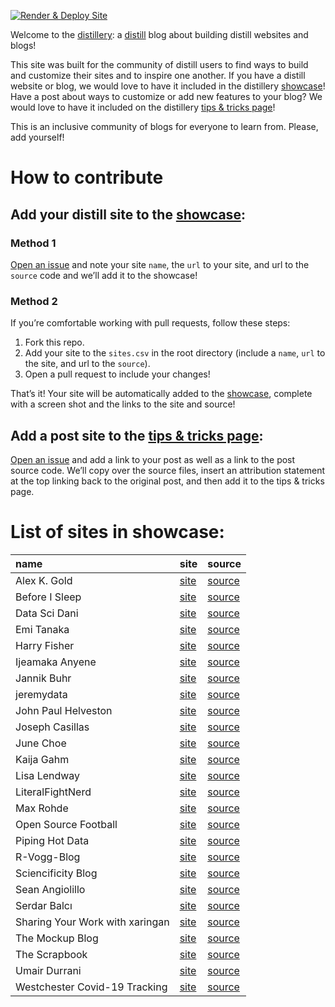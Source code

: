 
<!-- README.md is generated from README.Rmd. Please edit that file -->
<!-- badges: start -->

[![Render & Deploy
Site](https://github.com/jhelvy/distillery/actions/workflows/main.yml/badge.svg?branch=main)](https://github.com/jhelvy/distillery/actions/workflows/main.yml)
<!-- badges: end -->

Welcome to the [distillery](https://jhelvy.github.io/distillery/): a
[distill](https://rstudio.github.io/distill/) blog about building
distill websites and blogs!

This site was built for the community of distill users to find ways to
build and customize their sites and to inspire one another. If you have
a distill website or blog, we would love to have it included in the
distillery
[showcase](https://jhelvy.github.io/distillery/showcase.html)! Have a
post about ways to customize or add new features to your blog? We would
love to have it included on the distillery [tips & tricks
page](https://jhelvy.github.io/distillery/tips_and_tricks.html)!

This is an inclusive community of blogs for everyone to learn from.
Please, add yourself!

# How to contribute

## Add your distill site to the [showcase](https://jhelvy.github.io/distillery/showcase.html):

### Method 1

[Open an issue](https://github.com/jhelvy/distillery/issues) and note
your site `name`, the `url` to your site, and url to the `source` code
and we’ll add it to the showcase!

### Method 2

If you’re comfortable working with pull requests, follow these steps:

1.  Fork this repo.
2.  Add your site to the `sites.csv` in the root directory (include a
    `name`, `url` to the site, and url to the `source`).
3.  Open a pull request to include your changes!

That’s it! Your site will be automatically added to the
[showcase](https://jhelvy.github.io/distillery/showcase.html), complete
with a screen shot and the links to the site and source!

## Add a post site to the [tips & tricks page](https://jhelvy.github.io/distillery/tips_and_tricks.html):

[Open an issue](https://github.com/jhelvy/distillery/issues) and add a
link to your post as well as a link to the post source code. We’ll copy
over the source files, insert an attribution statement at the top
linking back to the original post, and then add it to the tips & tricks
page.

# List of sites in showcase:

| name                            | site                                                           | source                                                            |
|:--------------------------------|:---------------------------------------------------------------|:------------------------------------------------------------------|
| Alex K. Gold                    | [site](https://alexkgold.space/)                               | [source](https://github.com/akgold/akg_site)                      |
| Before I Sleep                  | [site](https://milesmcbain.xyz/)                               | [source](https://github.com/MilesMcBain/milesmcbain.com/)         |
| Data Sci Dani                   | [site](https://datascidani.com/)                               | [source](https://github.com/danielle-b/datascidani2)              |
| Emi Tanaka                      | [site](https://emitanaka.org/)                                 | [source](https://github.com/emitanaka/emitanaka.github.io)        |
| Harry Fisher                    | [site](https://hfshr.xyz)                                      | [source](https://github.com/hfshr/distill_blog)                   |
| Ijeamaka Anyene                 | [site](https://ijeamaka-anyene.netlify.app/)                   | [source](https://github.com/Ijeamakaanyene/ijeamaka-anyene)       |
| Jannik Buhr                     | [site](https://jmbuhr.de)                                      | [source](https://github.com/jmbuhr/jmbuhr.github.io)              |
| jeremydata                      | [site](https://jeremydata.com/)                                | [source](https://github.com/jeremy-allen/jeremydata_blog)         |
| John Paul Helveston             | [site](https://jhelvy.github.io/)                              | [source](https://github.com/jhelvy/jhelvy.github.io/)             |
| Joseph Casillas                 | [site](https://www.jvcasillas.com/)                            | [source](https://github.com/jvcasillas/jvcasillas.github.io)      |
| June Choe                       | [site](https://yjunechoe.github.io/)                           | [source](https://github.com/yjunechoe/yjunechoe.github.io)        |
| Kaija Gahm                      | [site](https://kaijagahm.netlify.app/)                         | [source](https://github.com/kaijagahm/kaija_bean)                 |
| Lisa Lendway                    | [site](https://lisalendway.netlify.app/)                       | [source](https://github.com/llendway/lisalendway_distill)         |
| LiteralFightNerd                | [site](https://literalfightnerd.com/)                          | [source](https://github.com/NateLatshaw/LiteralFightNerd)         |
| Max Rohde                       | [site](https://maximilianrohde.com)                            | [source](https://github.com/maxdrohde/blog)                       |
| Open Source Football            | [site](https://www.opensourcefootball.com/)                    | [source](https://github.com/mrcaseb/open-source-football)         |
| Piping Hot Data                 | [site](https://www.pipinghotdata.com/)                         | [source](https://github.com/shannonpileggi/pipinghotdata_distill) |
| R-Vogg-Blog                     | [site](https://r-vogg-blog.netlify.app/)                       | [source](https://github.com/richardvogg/r-vogg-blog)              |
| Sciencificity Blog              | [site](https://sciencificity-blog.netlify.app/)                | [source](https://github.com/sciencificity/Blog_Vebash)            |
| Sean Angiolillo                 | [site](https://sean.rbind.io)                                  | [source](https://github.com/seanangio/distill_blog)               |
| Serdar Balcı                    | [site](https://www.serdarbalci.com/)                           | [source](https://github.com/sbalci/sbalci.github.io/)             |
| Sharing Your Work with xaringan | [site](https://spcanelon.github.io/xaringan-basics-and-beyond) | [source](https://github.com/spcanelon/xaringan-basics-and-beyond) |
| The Mockup Blog                 | [site](https://themockup.netlify.app/)                         | [source](https://github.com/jthomasmock/radix_themockup)          |
| The Scrapbook                   | [site](https://eliocamp.github.io/scrapbook/)                  | [source](https://github.com/eliocamp/scrapbook)                   |
| Umair Durrani                   | [site](https://udurrani.netlify.app/)                          | [source](https://github.com/durraniu/udurrani_distill)            |
| Westchester Covid-19 Tracking   | [site](https://westchester-covid.mattherman.info/)             | [source](https://github.com/mfherman/westchester-covid)           |
